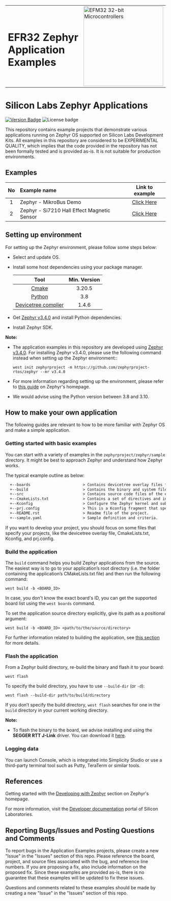 <table border="0">
  <tr>
    <td align="left" valign="middle">
    <h1>EFR32 Zephyr Application Examples</h1>
  </td>
  <td align="left" valign="middle">
    <a href="https://www.silabs.com/wireless/bluetooth">
      <img src="http://pages.silabs.com/rs/634-SLU-379/images/WGX-transparent.png"  title="Silicon Labs Wireless Gecko MCUs" alt="EFM32 32-bit Microcontrollers" width="250"/>
    </a>
  </td>
  </tr>
</table>

# Silicon Labs Zephyr Applications #

[![Version Badge](https://img.shields.io/badge/-v1.0.1-green)](https://github.com/SiliconLabs/zephyr_applications/releases)
![License badge](https://img.shields.io/badge/License-Zlib-green)

This repository contains example projects that demonstrate various applications running on Zephyr OS supported on Silicon Labs Development Kits.
All examples in this repository are considered to be EXPERIMENTAL QUALITY, which implies that the code provided in the repository has not been formally tested and is provided as-is. It is not suitable for production environments.

## Examples ##

| No | Example name | Link to example |
|:--:|:-------------|:---------------:|
|  1 |Zephyr - MikroBus Demo | [Click Here](./zephyr_mikrobus_demo/)|
|  2 |Zephyr - Si7210 Hall Effect Magnetic Sensor | [Click Here](./zephyr_si7210_onboard_led/)|


## Setting up environment ##

For setting up the Zephyr environment, please follow some steps below:

- Select and update OS.

- Install some host dependencies using your package manager.

  | Tool | Min. Version |
  |:--:|:---------------:|
  |  [Cmake](https://cmake.org/) | 3.20.5 |
  |  [Python](https://www.python.org/) | 3.8 |
  |  [Devicetree complier](https://www.devicetree.org/) | 1.4.6 |

- Get [Zephyr v3.4.0](https://github.com/zephyrproject-rtos/zephyr/releases/tag/v3.4.0) and install Python dependencies.

- Install Zephyr SDK.

**Note:**

- The application examples in this repository are developed using [Zephyr v3.4.0](https://github.com/zephyrproject-rtos/zephyr/releases/tag/v3.4.0). For installing Zephyr v3.4.0, please use the following command instead when setting up the Zephyr environment::

  `west init zephyrproject -m https://github.com/zephyrproject-rtos/zephyr --mr v3.4.0`

- For more information regarding setting up the environment, please refer to [this guide](https://docs.zephyrproject.org/latest/develop/getting_started/index.html) on Zephyr's homepage.

- We would advise using the Python version between 3.8 and 3.10.


## How to make your own application ##

The following guides are relevant to how to be more familiar with Zephyr OS and make a simple application.

### Getting started with basic examples ###

You can start with a variety of examples in the `zephyrproject/zephyr/sample` directory. It might be best to approach Zephyr and understand how Zephyr works.

The typical example outline as below:

```txt
  +--boards                       > Contains devicetree overlay files for each supported boards.
  +--build                        > Contains the binary and system files of the example.
  +--src                          > Contains source code files of the example.
  +--CmakeLists.txt               > Contains a set of directives and instructions describing the project's source files and targets
  +--Kconfig                      > Configure the Zephyr kernel and subsystems at build time to adapt them for specific application and platform needs.
  +--prj.config                   > This is a Kconfig fragment that specifies application-specific values for one or more Kconfig options.
  +--README.rst                   > Readme file of the project.
  +--sample.yaml                  > Sample definition and criteria.
```
If you want to develop your project, you should focus on some files that specify your projects, like the devicetree overlay file, CmakeLists.txt, Kconfig, and prj.config.

### Build the application ###

The `build` command helps you build Zephyr applications from the source. The easiest way is to go to your application’s root directory (i.e. the folder containing the application’s CMakeLists.txt file) and then run the following command:

`west build -b <BOARD_ID>`

In case, you don't know the exact board's ID, you can get the supported board list using the `west boards` command.

To set the application source directory explicitly, give its path as a positional argument:

`west build -b <BOARD_ID> <path/to/the/source/directory>`


For further information related to building the application, see [this section](https://docs.zephyrproject.org/latest/develop/west/build-flash-debug.html#building-west-build) for more details.


### Flash the application ###

From a Zephyr build directory, re-build the binary and flash it to your board:

`west flash`

To specify the build directory, you have to use `--build-dir` (or `-d`):

`west flash --build-dir path/to/build/directory`

If you don’t specify the build directory, `west flash` searches for one in the `build` directory in your current working directory.

**Note:**

- To flash the binary to the board, we advise installing and using the **SEGGER RTT J-Link** driver. You can download it [here](https://www.segger.com/downloads/jlink/).

### Logging data ##

You can launch Console, which is integrated into Simplicity Studio or use a third-party terminal tool such as Putty, TeraTerm or similar tools.

## References ##

Getting started with the [Developing with Zephyr](https://docs.zephyrproject.org/latest/develop/index.html) section on Zephyr's homepage.

For more information, visit the [Developer documentation](https://docs.silabs.com/application-examples/latest/) portal of Silicon Laboratories.

## Reporting Bugs/Issues and Posting Questions and Comments ##

To report bugs in the Application Examples projects, please create a new "Issue" in the "Issues" section of this repo. Please reference the board, project, and source files associated with the bug, and reference line numbers. If you are proposing a fix, also include information on the proposed fix. Since these examples are provided as-is, there is no guarantee that these examples will be updated to fix these issues.

Questions and comments related to these examples should be made by creating a new "Issue" in the "Issues" section of this repo.
